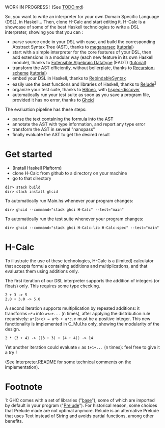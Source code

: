 WORK IN PROGRESS !  (See [TODO.md](https://github.com/pcarbonn/H-Calc/blob/master/TODO.md))

So, you want to write an interpreter for your own Domain Specific Language (DSL), in Haskell...  Then, clone H-Calc and start editing it.  H-Calc is a showcase of some of the best Haskell technologies to write a DSL interpreter, showing you that you can :

- parse source code in your DSL with ease, and build the corresponding Abstract Syntax Tree (AST), thanks to [megaparsec](http://hackage.haskell.org/package/megaparsec) ([tutorial](https://markkarpov.com/megaparsec/parsing-simple-imperative-language.html))
- start with a simple interpreter for the core features of your DSL, then add extensions in a modular way (each new feature in its own Haskell module), thanks to [Extensible Algebraic Datatype](http://hsyl20.fr/home/posts/2018-05-22-extensible-adt.html) (EADT)  ([tutorial](https://docs.haskus.org/eadt.html)) 
- transform the AST efficiently, without boilerplate, thanks to [Recursion-scheme](http://hackage.haskell.org/package/recursion-schemes-5.0.3) ([tutorial](https://blog.sumtypeofway.com/an-introduction-to-recursion-schemes/))
- embed your DSL in Haskell, thanks to [RebindableSyntax](https://downloads.haskell.org/~ghc/latest/docs/html/users_guide)
- easily use the best functions and libraries of Haskell, thanks to [Relude](http://hackage.haskell.org/package/relude)<sup>[1](#myfootnote1)</sup>
- organize your test suite, thanks to [HSpec](http://hackage.haskell.org/package/hspec), with [hspec-discover](http://hackage.haskell.org/package/hspec-discover)
- automatically run your test suite as soon as you save a program file, provided it has no error, thanks to [Ghcid](https://github.com/ndmitchell/ghcid)

The evaluation pipeline has these steps:

* parse the text containing the formula into the AST
* annotate the AST with type information, and report any type error
* transform the AST in several "nanopass"
* finally evaluate the AST to get the desired result

# Get started

* (Install Haskell Plaftorm)
* clone H-Calc from github to a directory on your machine
* go to that directory
~~~~
dir> stack build
dir> stack install ghcid
~~~~
To automatically run Main.hs whenever your program changes:
~~~~
dir> ghcid --command="stack ghci H-Calc" --test="main"
~~~~
To automatically run the test suite whenever your program changes:
~~~~
dir> ghcid --command="stack ghci H-Calc:lib H-Calc:spec" --test="main"
~~~~



# H-Calc

To illustrate the use of these technologies, H-Calc is a (limited) calculator that accepts formula containing additions and multiplications, and that evaluates them using additions only. 

The first iteration of our DSL interpreter supports the addition of integers (or floats) only.  This requires some type checking.

    2 + 3 -> 5
    2.0 + 3.0 -> 5.0
 

A second iteration supports multiplication by repeated additions: it transforms `n*a` into `a+a+...` (n times), after applying the distribution rule recursively: `a*(b+c) = a*b + a*c`.  `n` must be a positive integer.   This new functionality is implemented in C_Mul.hs only, showing the modularity of the design. 

    2 * (3 + 4) -> ((3 + 3) + (4 + 4)) -> 14

Yet another iteration could evaluate `n` as `1+1+...` (n times): feel free to give it a try !

(See [Interpreter.README](https://github.com/pcarbonn/H-Calc/tree/master/src/Interpreter) for some technical comments on the implementation).


# Footnote


<a name="myfootnote1">1</a>: GHC comes with a set of libraries ("[base](http://hackage.haskell.org/package/base)"), some of which are imported by default in your program ("[Prelude](http://hackage.haskell.org/package/base-4.12.0.0/docs/Prelude.html)").  For historical reason, some choices that Prelude made are not optimal anymore.  Relude is an alternative Prelude that uses Text instead of String and avoids partial functions, among other benefits.